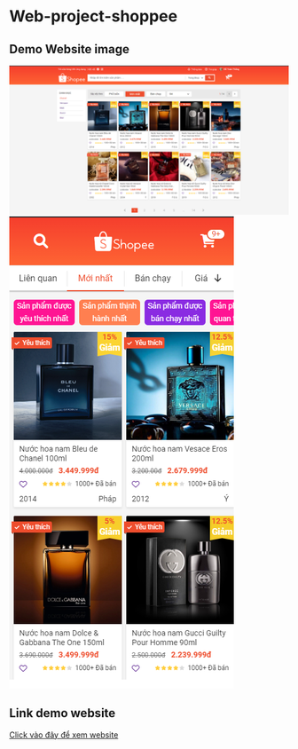 # Web-project-shoppee


## Demo Website image
![Demo-Image](./image/Demo/Demo1.png)
![Demo-Image](./image/Demo/Demo2.png)

## Link demo website
[Click vào đây để xem website](https://dotoanthang1998.github.io/Web_Shoppe/)

